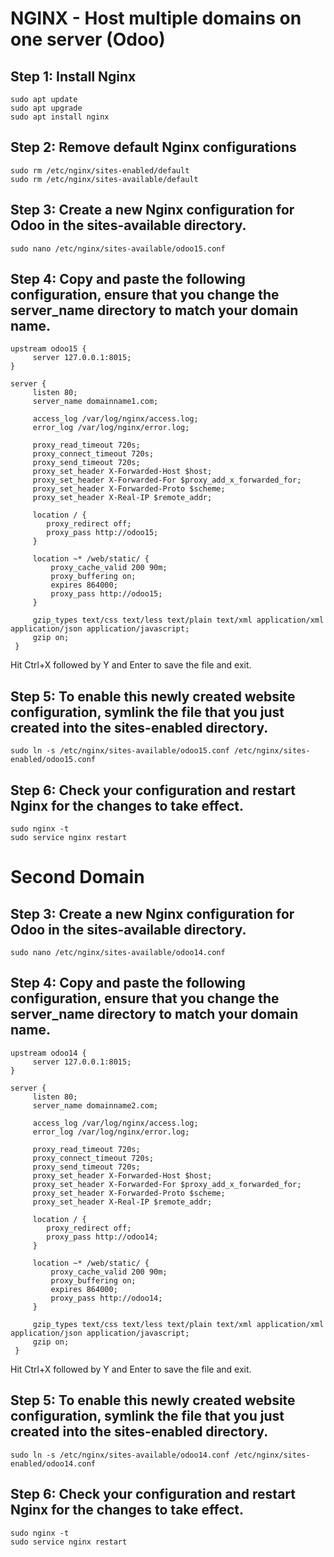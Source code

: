 # NGINX - Host multiple domains on one server (Odoo)

## Step 1: Install Nginx
```
sudo apt update
sudo apt upgrade
sudo apt install nginx
```
## Step 2: Remove default Nginx configurations
```
sudo rm /etc/nginx/sites-enabled/default
sudo rm /etc/nginx/sites-available/default
```
## Step 3: Create a new Nginx configuration for Odoo in the sites-available directory.
```
sudo nano /etc/nginx/sites-available/odoo15.conf
```
## Step 4: Copy and paste the following configuration, ensure that you change the server_name directory to match your domain name.
```
upstream odoo15 {
     server 127.0.0.1:8015;
}

server {
     listen 80;
     server_name domainname1.com;

     access_log /var/log/nginx/access.log;
     error_log /var/log/nginx/error.log;

     proxy_read_timeout 720s;
     proxy_connect_timeout 720s;
     proxy_send_timeout 720s;
     proxy_set_header X-Forwarded-Host $host;
     proxy_set_header X-Forwarded-For $proxy_add_x_forwarded_for;
     proxy_set_header X-Forwarded-Proto $scheme;
     proxy_set_header X-Real-IP $remote_addr;

     location / {
        proxy_redirect off;
        proxy_pass http://odoo15;
     }

     location ~* /web/static/ {
         proxy_cache_valid 200 90m;
         proxy_buffering on;
         expires 864000;
         proxy_pass http://odoo15;
     }

     gzip_types text/css text/less text/plain text/xml application/xml application/json application/javascript;
     gzip on;
 }
```
Hit Ctrl+X followed by Y and Enter to save the file and exit.

## Step 5: To enable this newly created website configuration, symlink the file that you just created into the sites-enabled directory.

```
sudo ln -s /etc/nginx/sites-available/odoo15.conf /etc/nginx/sites-enabled/odoo15.conf
```
## Step 6: Check your configuration and restart Nginx for the changes to take effect.

```
sudo nginx -t
sudo service nginx restart
```

# Second Domain
## Step 3: Create a new Nginx configuration for Odoo in the sites-available directory.
```
sudo nano /etc/nginx/sites-available/odoo14.conf
```
## Step 4: Copy and paste the following configuration, ensure that you change the server_name directory to match your domain name.
```
upstream odoo14 {
     server 127.0.0.1:8015;
}

server {
     listen 80;
     server_name domainname2.com;

     access_log /var/log/nginx/access.log;
     error_log /var/log/nginx/error.log;

     proxy_read_timeout 720s;
     proxy_connect_timeout 720s;
     proxy_send_timeout 720s;
     proxy_set_header X-Forwarded-Host $host;
     proxy_set_header X-Forwarded-For $proxy_add_x_forwarded_for;
     proxy_set_header X-Forwarded-Proto $scheme;
     proxy_set_header X-Real-IP $remote_addr;

     location / {
        proxy_redirect off;
        proxy_pass http://odoo14;
     }

     location ~* /web/static/ {
         proxy_cache_valid 200 90m;
         proxy_buffering on;
         expires 864000;
         proxy_pass http://odoo14;
     }

     gzip_types text/css text/less text/plain text/xml application/xml application/json application/javascript;
     gzip on;
 }
```
Hit Ctrl+X followed by Y and Enter to save the file and exit.

## Step 5: To enable this newly created website configuration, symlink the file that you just created into the sites-enabled directory.

```
sudo ln -s /etc/nginx/sites-available/odoo14.conf /etc/nginx/sites-enabled/odoo14.conf
```
## Step 6: Check your configuration and restart Nginx for the changes to take effect.

```
sudo nginx -t
sudo service nginx restart
```
